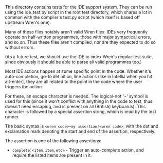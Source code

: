 This directory contains tests for the IDE support system. They can be run
using the ide_test.py script in the root test directory, which shares a lot
in common with the compiler's test.py script (which itself is based off
upstream Wren's one).

Many of these files notably aren't valid Wren files: IDEs very frequently
operate on half-written programmes, those with major syntactical errors,
and so on. Thus these files aren't compiled, nor are they expected to do
so without errors.

(As a future test, we should use the IDE to index Wren's regular test suite,
since obviously it should be able to parse all valid programmes too.)

Most IDE actions happen at some specific point in the code. Whether it's
auto-completion, go-to definition, line actions (like in IntelliJ when you
hit alt-enter), they are all related to the point in the code where the user
triggers the action.

For these, an escape character is needed. The logical-not '¬' symbol
is used for this (since it won't conflict with anything in the
code to test, thus doesn't need escaping, and is present on all
(British) keyboards). This character is followed by a special assertion
string, which is read by the test runner.

The basic syntax is `<wren code>•my assertion!<wren code>`, with the dot
and exclamation mark denoting the start and end of the assertion,
respectively.

The assertion is one of the following assertions:

* `complete:<item,item,etc>` - Trigger an auto-complete action, and require
  the listed items are present in it.
